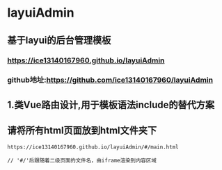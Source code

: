 # layuiAdmin
## 基于layui的后台管理模板
### https://ice13140167960.github.io/layuiAdmin
### github地址:https://github.com/ice13140167960/layuiAdmin

## 1.类Vue路由设计,用于模板语法include的替代方案
## 请将所有html页面放到html文件夹下
```
https://ice13140167960.github.io/layuiAdmin/#/main.html

// '#/'后跟随着二级页面的文件名，由iframe渲染到内容区域
```